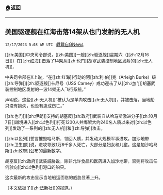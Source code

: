 ###  [:house:返回](README.md)
---


## 美国驱逐舰在红海击落14架从也门发射的无人机
`12/17/2023 5:08 AM UTC ` [轉載自GNews](https://gnews.org/articles/2118803)

[[zh:美国]]中央司令部说，[[zh:美国]]一艘[[zh:驱逐舰]]星期六（[[zh:12月16日]]）在[[zh:红海]]击落了14架从[[zh:也门]]胡塞武装控制地区发射的[[zh:无人机]]。

中央司令部在X上说，“在[[zh:红海]]行动的阿[[zh:利·伯]]克（Arleigh Burke）级[[zh:导弹]][[zh:驱逐舰]]卡尼号（USS Carney）成功迎击了从[[zh:也门]]胡塞武装控制地区发射的一波14架无人飞行系统。”

声明说，这些[[zh:无人机]]“被认为是单向攻击[[zh:无人机]]，并被击落，当地船只没有损失，也没有造成伤亡。”

[[zh:也门]][[zh:伊朗]]支持的胡塞反[[zh:政府]]武装自从哈马斯激进分子[[zh:10月7日]]越境进入[[zh:以色列]]打死1200人并绑架大约240名人质以来对[[zh:以色列]]发动了一系列的[[zh:无人机]]和[[zh:导弹]]攻击。

[[zh:以色列]]誓言摧毁哈马斯，领回人质，并发动大规模军事进攻。加沙地带[[zh:卫生部]]说，进攻导致1万8千多人死亡，大部分是妇女和儿童。这是加沙哈马斯[[zh:政府]]公布的最新数字。

胡塞反[[zh:政府]]武装威胁说，除非允许食品和医药进入加沙地带，否则将攻击任何驶向[[zh:以色列]]港口的船只。

这次最新的攻击显示当地船运面临的威胁显著上升。

（本文依据了[[zh:法新社]]的报道。）
